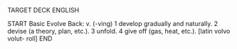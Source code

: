 TARGET DECK
ENGLISH

START
Basic
Evolve
Back: v. (-ving) 1 develop gradually and naturally. 2 devise (a theory, plan, etc.). 3 unfold. 4 give off (gas, heat, etc.). [latin volvo volut- roll]
END
